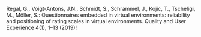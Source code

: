 Regal, G., Voigt-Antons, J.N., Schmidt, S., Schrammel, J., Kojić, T., Tscheligi, M., Möller, S.: Questionnaires embedded in virtual environments: reliability and positioning of rating scales in virtual environments. Quality and User Experience 4(1), 1–13 (2019)!